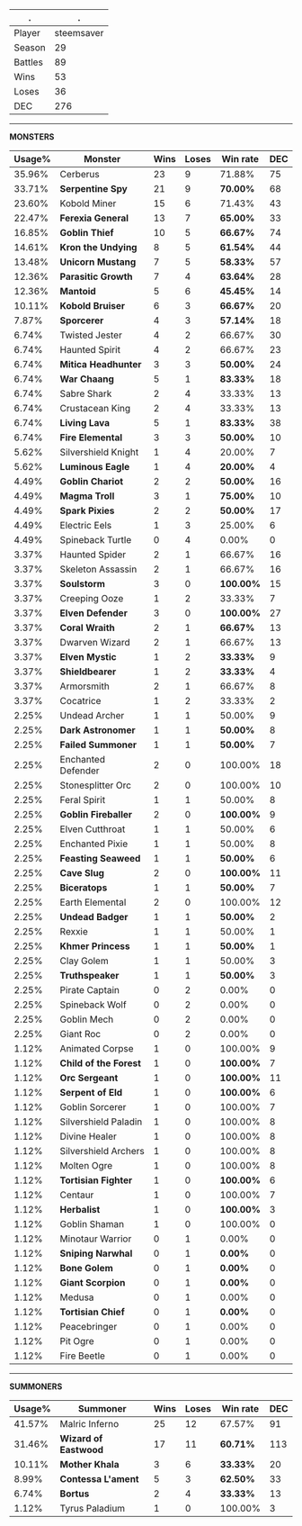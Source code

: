 .|.
|-|-
Player|steemsaver
Season|29
Battles|89
Wins|53
Loses|36
DEC|276

---
**MONSTERS**

Usage%|Monster|Wins|Loses|Win rate|DEC|
-|-|-|-|-|-|
35.96%|Cerberus|23|9|71.88%|75|
33.71%|**Serpentine Spy**|21|9|**70.00%**|68|
23.60%|Kobold Miner|15|6|71.43%|43|
22.47%|**Ferexia General**|13|7|**65.00%**|33|
16.85%|**Goblin Thief**|10|5|**66.67%**|74|
14.61%|**Kron the Undying**|8|5|**61.54%**|44|
13.48%|**Unicorn Mustang**|7|5|**58.33%**|57|
12.36%|**Parasitic Growth**|7|4|**63.64%**|28|
12.36%|**Mantoid**|5|6|**45.45%**|14|
10.11%|**Kobold Bruiser**|6|3|**66.67%**|20|
7.87%|**Sporcerer**|4|3|**57.14%**|18|
6.74%|Twisted Jester|4|2|66.67%|30|
6.74%|Haunted Spirit|4|2|66.67%|23|
6.74%|**Mitica Headhunter**|3|3|**50.00%**|24|
6.74%|**War Chaang**|5|1|**83.33%**|18|
6.74%|Sabre Shark|2|4|33.33%|13|
6.74%|Crustacean King|2|4|33.33%|13|
6.74%|**Living Lava**|5|1|**83.33%**|38|
6.74%|**Fire Elemental**|3|3|**50.00%**|10|
5.62%|Silvershield Knight|1|4|20.00%|7|
5.62%|**Luminous Eagle**|1|4|**20.00%**|4|
4.49%|**Goblin Chariot**|2|2|**50.00%**|16|
4.49%|**Magma Troll**|3|1|**75.00%**|10|
4.49%|**Spark Pixies**|2|2|**50.00%**|17|
4.49%|Electric Eels|1|3|25.00%|6|
4.49%|Spineback Turtle|0|4|0.00%|0|
3.37%|Haunted Spider|2|1|66.67%|16|
3.37%|Skeleton Assassin|2|1|66.67%|16|
3.37%|**Soulstorm**|3|0|**100.00%**|15|
3.37%|Creeping Ooze|1|2|33.33%|7|
3.37%|**Elven Defender**|3|0|**100.00%**|27|
3.37%|**Coral Wraith**|2|1|**66.67%**|13|
3.37%|Dwarven Wizard|2|1|66.67%|13|
3.37%|**Elven Mystic**|1|2|**33.33%**|9|
3.37%|**Shieldbearer**|1|2|**33.33%**|4|
3.37%|Armorsmith|2|1|66.67%|8|
3.37%|Cocatrice|1|2|33.33%|2|
2.25%|Undead Archer|1|1|50.00%|9|
2.25%|**Dark Astronomer**|1|1|**50.00%**|8|
2.25%|**Failed Summoner**|1|1|**50.00%**|7|
2.25%|Enchanted Defender|2|0|100.00%|18|
2.25%|Stonesplitter Orc|2|0|100.00%|10|
2.25%|Feral Spirit|1|1|50.00%|8|
2.25%|**Goblin Fireballer**|2|0|**100.00%**|9|
2.25%|Elven Cutthroat|1|1|50.00%|6|
2.25%|Enchanted Pixie|1|1|50.00%|8|
2.25%|**Feasting Seaweed**|1|1|**50.00%**|6|
2.25%|**Cave Slug**|2|0|**100.00%**|11|
2.25%|**Biceratops**|1|1|**50.00%**|7|
2.25%|Earth Elemental|2|0|100.00%|12|
2.25%|**Undead Badger**|1|1|**50.00%**|2|
2.25%|Rexxie|1|1|50.00%|1|
2.25%|**Khmer Princess**|1|1|**50.00%**|1|
2.25%|Clay Golem|1|1|50.00%|3|
2.25%|**Truthspeaker**|1|1|**50.00%**|3|
2.25%|Pirate Captain|0|2|0.00%|0|
2.25%|Spineback Wolf|0|2|0.00%|0|
2.25%|Goblin Mech|0|2|0.00%|0|
2.25%|Giant Roc|0|2|0.00%|0|
1.12%|Animated Corpse|1|0|100.00%|9|
1.12%|**Child of the Forest**|1|0|**100.00%**|7|
1.12%|**Orc Sergeant**|1|0|**100.00%**|11|
1.12%|**Serpent of Eld**|1|0|**100.00%**|6|
1.12%|Goblin Sorcerer|1|0|100.00%|7|
1.12%|Silvershield Paladin|1|0|100.00%|8|
1.12%|Divine Healer|1|0|100.00%|8|
1.12%|Silvershield Archers|1|0|100.00%|8|
1.12%|Molten Ogre|1|0|100.00%|8|
1.12%|**Tortisian Fighter**|1|0|**100.00%**|6|
1.12%|Centaur|1|0|100.00%|7|
1.12%|**Herbalist**|1|0|**100.00%**|3|
1.12%|Goblin Shaman|1|0|100.00%|0|
1.12%|Minotaur Warrior|0|1|0.00%|0|
1.12%|**Sniping Narwhal**|0|1|**0.00%**|0|
1.12%|**Bone Golem**|0|1|**0.00%**|0|
1.12%|**Giant Scorpion**|0|1|**0.00%**|0|
1.12%|Medusa|0|1|0.00%|0|
1.12%|**Tortisian Chief**|0|1|**0.00%**|0|
1.12%|Peacebringer|0|1|0.00%|0|
1.12%|Pit Ogre|0|1|0.00%|0|
1.12%|Fire Beetle|0|1|0.00%|0|

---
**SUMMONERS**

Usage%|Summoner|Wins|Loses|Win rate|DEC|
-|-|-|-|-|-|
41.57%|Malric Inferno|25|12|67.57%|91|
31.46%|**Wizard of Eastwood**|17|11|**60.71%**|113|
10.11%|**Mother Khala**|3|6|**33.33%**|20|
8.99%|**Contessa L'ament**|5|3|**62.50%**|33|
6.74%|**Bortus**|2|4|**33.33%**|13|
1.12%|Tyrus Paladium|1|0|100.00%|3|

